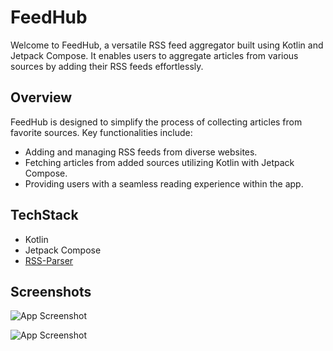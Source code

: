 # FeedHub

Welcome to FeedHub, a versatile RSS feed aggregator built using Kotlin and Jetpack Compose. It enables users to aggregate articles from various sources by adding their RSS feeds effortlessly.

## Overview

FeedHub is designed to simplify the process of collecting articles from favorite sources. Key functionalities include:

- Adding and managing RSS feeds from diverse websites.
- Fetching articles from added sources utilizing Kotlin with Jetpack Compose.
- Providing users with a seamless reading experience within the app.

## TechStack
- Kotlin
- Jetpack Compose
- [RSS-Parser](https://github.com/prof18/RSS-Parser)

## Screenshots

![App Screenshot](https://github.com/sai-charan2003/FeedHub/assets/83913880/bb6d9a3c-30bb-472f-b121-a68967effe59)

![App Screenshot](https://github.com/sai-charan2003/FeedHub/assets/83913880/bd2c892e-4679-4430-8c03-880e7fee8900)
